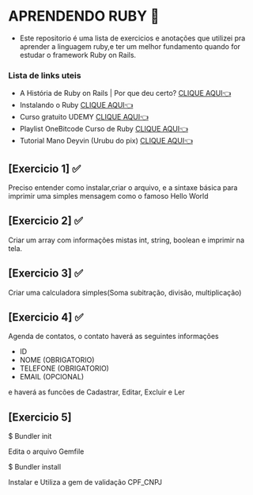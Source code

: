 # APRENDENDO RUBY 💎
- Este repositorio é uma lista de exercicios e anotações que utilizei pra aprender a linguagem ruby,e ter um melhor fundamento quando for estudar o framework Ruby on Rails.

### Lista de links uteis
- A História de Ruby on Rails | Por que deu certo? [CLIQUE AQUI👈](https://www.youtube.com/watch?v=oEorhw5r2Do)
- Instalando o Ruby [CLIQUE AQUI👈](https://www.youtube.com/watch?v=XSxrwc6ds28)
- Curso gratuito UDEMY
[CLIQUE AQUI👈](https://www.udemy.com/course/ruby-para-iniciantes/)
- Playlist OneBitcode Curso de Ruby [CLIQUE AQUI👈](https://www.youtube.com/watch?v=2js9Q_BMD-8&list=PLdDT8if5attEOcQGPHLNIfnSFiJHhGDOZ)
- Tutorial  Mano Deyvin (Urubu do pix) [CLIQUE AQUI👈](https://www.youtube.com/watch?v=pVUh3ast1r4)


## [Exercicio 1] ✅
Preciso entender como instalar,criar o arquivo, e a sintaxe básica para imprimir uma simples mensagem como o famoso Hello World 

## [Exercicio 2] ✅
Criar um array com informações mistas int, string, boolean e imprimir na tela.

## [Exercicio 3] ✅
Criar uma calculadora simples(Soma subitração, divisão, multiplicação)

## [Exercicio 4] ✅

Agenda de contatos, o contato haverá as seguintes informações
- ID
- NOME (OBRIGATORIO)
- TELEFONE (OBRIGATORIO)
- EMAIL (OPCIONAL)

e haverá as funcões de Cadastrar, Editar, Excluir e Ler

## [Exercicio 5] 

$ Bundler init

Edita o arquivo Gemfile

$ Bundler install

Instalar e Utiliza a gem de validação CPF_CNPJ